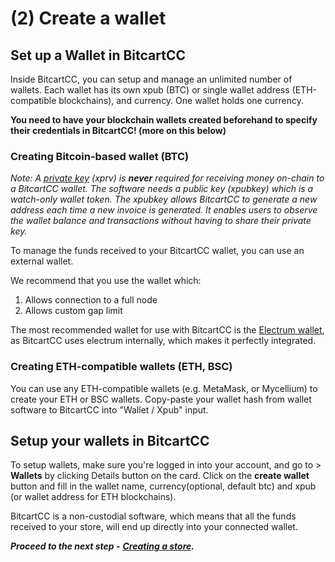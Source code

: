 # \(2\) Create a wallet

## Set up a Wallet in BitcartCC <a id="creating-a-wallet-in-bitcartcc"></a>

Inside BitcartCC, you can setup and manage an unlimited number of wallets. Each wallet has its own xpub (BTC) or single wallet address (ETH-compatible blockchains), and currency. One wallet holds one currency.

**You need to have your blockchain wallets created beforehand to specify their credentials in BitcartCC! (more on this below)**


### Creating Bitcoin-based wallet (BTC)
_Note: A_ [_private key_](https://en.bitcoin.it/wiki/Private_key) _\(xprv\) is **never** required for receiving money on-chain to a BitcartCC wallet. The software needs a public key \(xpubkey\) which is a watch-only wallet token. The xpubkey allows BitcartCC to generate a new address each time a new invoice is generated. It enables users to observe the wallet balance and transactions without having to share their private key._

To manage the funds received to your BitcartCC wallet, you can use an external wallet.

We recommend that you use the wallet which:

1. Allows connection to a full node
2. Allows custom gap limit

The most recommended wallet for use with BitcartCC is the [Electrum wallet](https://electrum.org), as BitcartCC uses electrum internally, which makes it perfectly integrated.


### Creating ETH-compatible wallets (ETH, BSC)

You can use any ETH-compatible wallets (e.g. MetaMask, or Mycellium) to create your ETH or BSC wallets. Copy-paste your wallet hash from wallet software to BitcartCC into "Wallet / Xpub" input.

## Setup your wallets in BitcartCC



To setup wallets, make sure you're logged in into your account, and go to &gt; **Wallets** by clicking Details button on the card. Click on the **create wallet** button and fill in the wallet name, currency\(optional, default btc\) and xpub (or wallet address for ETH blockchains).

BitcartCC is a non-custodial software, which means that all the funds received to your store, will end up directly into your connected wallet.

_**Proceed to the next step -**_ [_**Creating a store**_](../createstore.md)_**.**_

